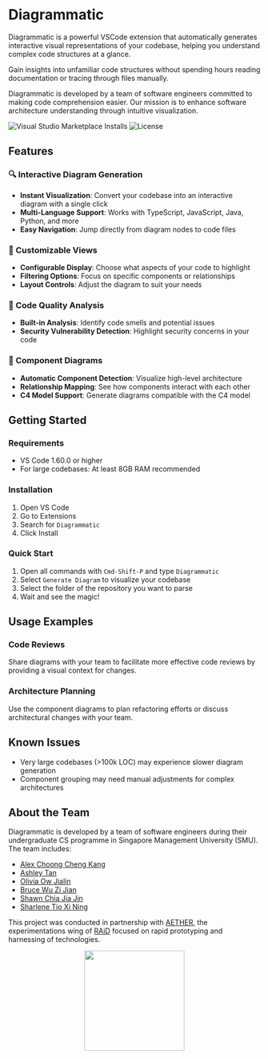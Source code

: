 # Diagrammatic

Diagrammatic is a powerful VSCode extension that automatically generates interactive visual representations of your codebase, helping you understand complex code structures at a glance.

Gain insights into unfamiliar code structures without spending hours reading documentation or tracing through files manually.

Diagrammatic is developed by a team of software engineers committed to making code comprehension easier. Our mission is to enhance software architecture understanding through intuitive visualization.

![Visual Studio Marketplace Installs](https://img.shields.io/visual-studio-marketplace/i/Diagrammatic.diagrammatic)
![License](https://img.shields.io/badge/license-MIT-green)

## Features

### 🔍 Interactive Diagram Generation

-   **Instant Visualization**: Convert your codebase into an interactive diagram with a single click
-   **Multi-Language Support**: Works with TypeScript, JavaScript, Java, Python, and more
-   **Easy Navigation**: Jump directly from diagram nodes to code files

### 🧩 Customizable Views

-   **Configurable Display**: Choose what aspects of your code to highlight
-   **Filtering Options**: Focus on specific components or relationships
-   **Layout Controls**: Adjust the diagram to suit your needs

### 🔬 Code Quality Analysis

-   **Built-in Analysis**: Identify code smells and potential issues
-   **Security Vulnerability Detection**: Highlight security concerns in your code

### 🔄 Component Diagrams

-   **Automatic Component Detection**: Visualize high-level architecture
-   **Relationship Mapping**: See how components interact with each other
-   **C4 Model Support**: Generate diagrams compatible with the C4 model

## Getting Started

### Requirements

-   VS Code 1.60.0 or higher
-   For large codebases: At least 8GB RAM recommended

### Installation

1. Open VS Code
2. Go to Extensions
3. Search for `Diagrammatic`
4. Click Install

### Quick Start

1. Open all commands with `Cmd-Shift-P` and type `Diagrammatic`
2. Select `Generate Diagram` to visualize your codebase
3. Select the folder of the repository you want to parse
4. Wait and see the magic!

## Usage Examples

### Code Reviews

Share diagrams with your team to facilitate more effective code reviews by providing a visual context for changes.

### Architecture Planning

Use the component diagrams to plan refactoring efforts or discuss architectural changes with your team.

## Known Issues

-   Very large codebases (>100k LOC) may experience slower diagram generation
-   Component grouping may need manual adjustments for complex architectures

## About the Team

Diagrammatic is developed by a team of software engineers during their undergraduate CS programme in Singapore Management University (SMU). The team includes:

- [Alex Choong Cheng Kang](https://www.linkedin.com/in/alex-choong-kahlia/)
- [Ashley Tan](https://www.linkedin.com/in/ashleyytanjx/)
- [Olivia Ow Jialin](https://www.linkedin.com/in/olivia-ow-jl/)
- [Bruce Wu Zi Jian](https://www.linkedin.com/in/wu-zi-jian/)
- [Shawn Chia Jia Jin](https://www.linkedin.com/in/shawn-chia-b64819225/)
- [Sharlene Tio Xi Ning](https://www.linkedin.com/in/sharlene-tio-a82918216/)

This project was conducted in partnership with [AETHER](https://github.com/aether-raid), the experimentations wing of [RAiD](https://rsaf-agile-inno-digital.defence.gov.sg/) focused on rapid prototyping and harnessing of technologies.

<p align="center">
<img src="img/aether.png" width="200">
</p>